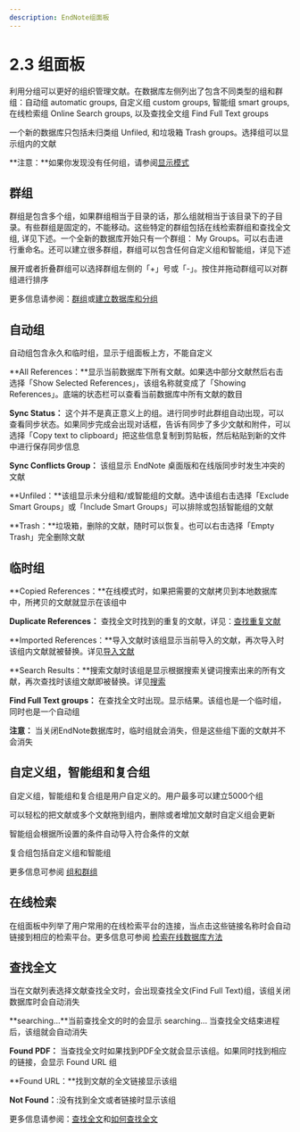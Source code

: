 ```yaml
---
description: EndNote组面板
---
```


# 2.3 组面板

利用分组可以更好的组织管理文献。在数据库左侧列出了包含不同类型的组和群组：自动组 automatic groups, 自定义组 custom groups, 智能组 smart groups, 在线检索组 Online Search groups, 以及查找全文组 Find Full Text groups

一个新的数据库只包括未归类组 Unfiled, 和垃圾箱 Trash groups。选择组可以显示组内的文献

**注意：**如果你发现没有任何组，请参阅[显示模式](display-modes.md)

## 群组

群组是包含多个组，如果群组相当于目录的话，那么组就相当于该目录下的子目录。有些群组是固定的，不能移动。这些特定的群组包括在线检索群组和查找全文组, 详见下述。一个全新的数据库开始只有一个群组： My Groups。可以右击进行重命名。还可以建立很多群组，群组可以包含任何自定义组和智能组，详见下述

展开或者折叠群组可以选择群组左侧的「+」号或「-」。按住并拖动群组可以对群组进行排序

更多信息请参阅：[群组](https://wiki.howsci.com/using_custgroup_sets)或[建立数据库和分组](http://www.howsci.com/endnote-create-library-and-group.html)

## 自动组

自动组包含永久和临时组，显示于组面板上方，不能自定义

**All References：**显示当前数据库下所有文献。如果选中部分文献然后右击选择「Show Selected References」，该组名称就变成了「Showing References」。底端的状态栏可以查看当前数据库中所有文献的数目

**Sync Status：** 这个并不是真正意义上的组。进行同步时此群组自动出现，可以查看同步状态。如果同步完成会出现对话框，告诉有同步了多少文献和附件，可以选择「Copy text to clipboard」把这些信息复制到剪贴板，然后粘贴到新的文件中进行保存同步信息

**Sync Conflicts Group：** 该组显示 EndNote 桌面版和在线版同步时发生冲突的文献

**Unfiled：**该组显示未分组和/或智能组的文献。选中该组右击选择「Exclude Smart Groups」或「Include Smart Groups」可以排除或包括智能组的文献

**Trash：**垃圾箱，删除的文献，随时可以恢复。也可以右击选择「Empty Trash」完全删除文献

## 临时组

**Copied References：**在线模式时，如果把需要的文献拷贝到本地数据库中，所拷贝的文献就显示在该组中

**Duplicate References：** 查找全文时找到的重复的文献，详见：[查找重复文献](https://wiki.howsci.com/finding_duplicaterefs)

**Imported References：**导入文献时该组显示当前导入的文献，再次导入时该组内文献就被替换。详见[导入文献](../07Import/General_Importing_Instrctns.htm)

**Search Results：**搜索文献时该组是显示根据搜索关键词搜索出来的所有文献，再次查找时该组文献即被替换。详见[搜索](https://wiki.howsci.com/searching_for_refs)

**Find Full Text groups：** 在查找全文时出现。显示结果。该组也是一个临时组，同时也是一个自动组

**注意：** 当关闭EndNote数据库时，临时组就会消失，但是这些组下面的文献并不会消失

## 自定义组，智能组和复合组

自定义组，智能组和复合组是用户自定义的。用户最多可以建立5000个组

可以轻松的把文献或多个文献拖到组内，删除或者增加文献时自定义组会更新

智能组会根据所设置的条件自动导入符合条件的文献

复合组包括自定义组和智能组

更多信息可参阅 [组和群组](https://wiki.howsci.com/about_groups_andgrpsets)

## 在线检索

在组面板中列举了用户常用的在线检索平台的连接，当点击这些链接名称时会自动链接到相应的检索平台。更多信息可参阅 [检索在线数据库方法](https://wiki.howsci.com/how_to_srch_an_online_dbase)

## 查找全文

当在文献列表选择文献查找全文时，会出现查找全文\(Find Full Text\)组，该组关闭数据库时会自动消失

**searching...**当前查找全文的时的会显示 searching... 当查找全文结束进程后，该组就会自动消失

**Found PDF：** 当查找全文时如果找到PDF全文就会显示该组。如果同时找到相应的链接，会显示 Found URL 组

**Found URL：**找到文献的全文链接显示该组

**Not Found：**:没有找到全文或者链接时显示该组

更多信息请参阅：[查找全文](https://wiki.howsci.com/finding_full_text)和[如何查找全文](https://wiki.howsci.com/how_tofind_and_fulltext)

